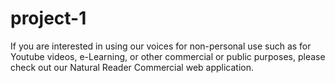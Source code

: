 # project-1
If you are interested in using our voices for non-personal use such as for Youtube videos, e-Learning, or other commercial or public purposes, please check out our Natural Reader Commercial web application.
